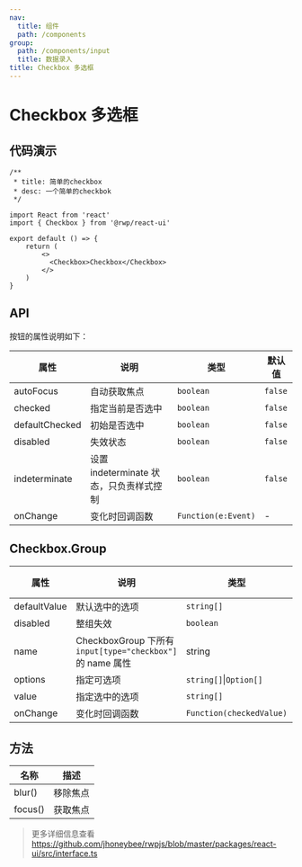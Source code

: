 ```yaml
---
nav:
  title: 组件
  path: /components
group:
  path: /components/input
  title: 数据录入
title: Checkbox 多选框
---
```


# Checkbox 多选框

## 代码演示


```tsx
/**
 * title: 简单的checkbox
 * desc: 一个简单的checkbok
 */

import React from 'react'
import { Checkbox } from '@rwp/react-ui'

export default () => {
    return (
        <>
          <Checkbox>Checkbox</Checkbox>
        </>
    )
}
```

## API

按钮的属性说明如下：

|属性        |说明	       |类型	     |默认值
|-----      |------       |-----      |-------
|autoFocus  |自动获取焦点  | `boolean` | `false`
|checked    |指定当前是否选中| `boolean`| `false`
|defaultChecked|初始是否选中 | `boolean`| `false`
|disabled      |失效状态     | `boolean`| `false`
|indeterminate |设置 indeterminate 状态，只负责样式控制| `boolean`| `false`
|onChange | 变化时回调函数 | `Function(e:Event)` | -


## Checkbox.Group

|属性          |说明	       |类型	     |默认值
|-----        |------       |-----      |-------
|defaultValue |默认选中的选项 |`string[]`| []
|disabled     |整组失效      |`boolean`  | false
|name         |CheckboxGroup 下所有 `input[type="checkbox"]` 的 name 属性| string| -
|options      |指定可选项    |`string[]`&#124;`Option[]` | []
|value        |指定选中的选项|`string[]` | []
|onChange     |变化时回调函数	|`Function(checkedValue)` | -


## 方法

|名称        |描述	       
|-----      |------       
|blur()     |移除焦点	
|focus()    |获取焦点

> 更多详细信息查看 https://github.com/jhoneybee/rwpjs/blob/master/packages/react-ui/src/interface.ts